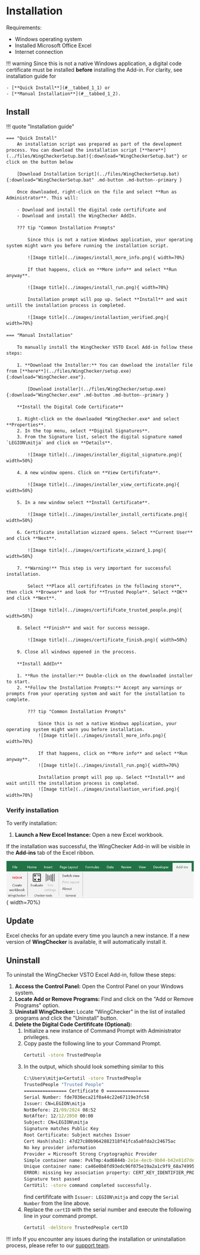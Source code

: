 # Installation

Requirements:

- Windows operating system
- Installed Microsoft Office Excel
- Internet connection

!!! warning 
    Since this is not a native Windows application, a digital code certificate must be installed **before** installing the Add-in. For clarity, see installation guide for

    - [**Quick Install**](#__tabbed_1_1) or 
    - [**Manual Installation**](#__tabbed_1_2).

## Install

!!! quote "Installation guide"

    === "Quick Install"
        An installation script was prepared as part of the development process. You can download the installation script [**here**](../files/WingCheckerSetup.bat){:download="WingCheckerSetup.bat"} or click on the button below

        [Download Installation Script](../files/WingCheckerSetup.bat){:download="WingCheckerSetup.bat" .md-button .md-button--primary }

        Once downloaded, right-click on the file and select **Run as Administrator**. This will:

        - Download and install the digital code certififcate and
        - Download and install the WingChecker AddIn.

        ??? tip "Common Installation Prompts"

            Since this is not a native Windows application, your operating system might warn you before running the installation script.

            ![Image title](../images/install_more_info.png){ width=70%}

            If that happens, click on **More info** and select **Run anyway**.

            ![Image title](../images/install_run.png){ width=70%}

            Installation prompt will pop up. Select **Install** and wait untill the installation process is completed.

            ![Image title](../images/installastion_verified.png){ width=70%}

    === "Manual Installation"

        To manually install the WingChecker VSTO Excel Add-in follow these steps:

        1. **Download the Installer:** You can download the installer file from [**here**](../files/WingChecker/setup.exe){:download="WingChecker.exe"}.

            [Download installer](../files/WingChecker/setup.exe){:download="WingChecker.exe" .md-button .md-button--primary }

        **Install the Digital Code Certificate**

        1. Right-click on the downloaded *WingChecker.exe* and select **Properties**. 
        2. In the top menu, select **Digital Signatures**. 
        3. From the Signature list, select the digital signature named `LEGION\mitja` and click on **Details**.

            ![Image title](../images/installer_digital_signature.png){ width=50%}

        4. A new window opens. Click on **View Certififcate**.

            ![Image title](../images/installer_view_certificate.png){ width=50%}

        5. In a new window select **Install Certificate**.

            ![Image title](../images/installer_install_certificate.png){ width=50%}

        6. Certificate installation wizzard opens. Select **Current User** and click **Next**.

            ![Image title](../images/certificate_wizzard_1.png){ width=50%}

        7. **Warning!** This step is very important for successful installation. 
            
            Select **Place all certififcates in the following store**, then click **Browse** and look for **Trusted People**. Select **OK** and click **Next**.

            ![Image title](../images/certififcate_trusted_people.png){ width=50%}

        8. Select **Finish** and wait for success message.

            ![Image title](../images/certificate_finish.png){ width=50%}

        9. Close all windows oppened in the proccess.

        **Install AddIn**

        1. **Run the installer:** Double-click on the downloaded installer to start.
        2. **Follow the Installation Prompts:** Accept any warnings or prompts from your operating system and wait for the installation to complete.
            
            ??? tip "Common Installation Prompts"

                Since this is not a native Windows application, your operating system might warn you before installation.
                ![Image title](../images/install_more_info.png){ width=70%}

                If that happens, click on **More info** and select **Run anyway**.
                ![Image title](../images/install_run.png){ width=70%}

                Installation prompt will pop up. Select **Install** and wait untill the installation process is completed.
                ![Image title](../images/installastion_verified.png){ width=70%}

        
### Verify installation

To verify installation:

1. **Launch a New Excel Instance:** Open a new Excel workbook.

If the installation was successful, the WingChecker Add-in will be visible in the **Add-ins** tab of the Excel ribbon.

![Image title](../images/verify_installation.png){ width=70%}

## Update

Excel checks for an update every time you launch a new instance. If a new version of **WingChecker** is available, it will automatically install it.

## Uninstall

To uninstall the WingChecker VSTO Excel Add-in, follow these steps:

1. **Access the Control Panel:** Open the Control Panel on your Windows system.
2. **Locate Add or Remove Programs:** Find and click on the "Add or Remove Programs" option.
3. **Uninstall WingChecker:** Locate "WingChecker" in the list of installed programs and click the "Uninstall" button.
4. **Delete the Digital Code Certififcate (Optional):**
    1. Initialize a new instance of Command Prompt with Administrator privileges.
    2. Copy paste the following line to your Command Prompt.
        ```bat
        Certutil -store TrustedPeople
        ```
    3. In the output, which should look something similar to this
        ```bat hl_lines="4 5"
        C:\Users\mitja>Certutil -store TrustedPeople
        TrustedPeople "Trusted People"
        ================ Certificate 0 ================
        Serial Number: fde7036eca21f0a44c22e67119e3fc58
        Issuer: CN=LEGION\mitja
        NotBefore: 21/09/2024 08:52
        NotAfter: 12/12/2050 00:00
        Subject: CN=LEGION\mitja
        Signature matches Public Key
        Root Certificate: Subject matches Issuer
        Cert Hash(sha1): 47d27c80b9642882318f41fca5a8fda2c24675ac
        No key provider information
        Provider = Microsoft Strong Cryptographic Provider
        Simple container name: PvkTmp:4ad6844b-2e1e-4ecb-9b04-b42e81d7ded2
        Unique container name: ca46e0b8fd93edc96f075e19a2a1c9f9_68a74995-8b4e-4347-8ef8-7339d1e1b982
        ERROR: missing key association property: CERT_KEY_IDENTIFIER_PROP_ID
        Signature test passed
        CertUtil: -store command completed successfully.
        ```
        find certififcate with `Issuer: LEGION\mitja` and copy the `Serial Number` from the line above.
    4. Replace the `certID` with the serial number and execute the following line in your command prompt.
        ```bat
        Certutil -delStore TrustedPeople certID
        ```
!!! info
    If you encounter any issues during the installation or uninstallation process, please refer to our [support team](../support/support.md).
